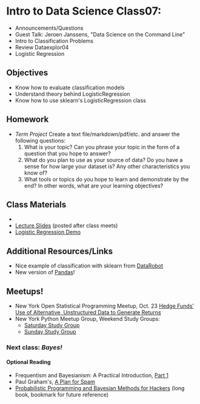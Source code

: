 Intro to Data Science Class07: 
=======

- Announcements/Questions
- Guest Talk: Jeroen Janssens, "Data Science on the Command Line"
- Intro to Classification Problems
- Review Dataexplor04
- Logistic Regression

## Objectives

* Know how to evaluate classification models
* Understand theory behind LogisticRegression
* Know how to use sklearn's LogisticRegression class

## Homework

* *Term Project*
  Create a text file/markdown/pdf/etc. and answer the following questions:
  1. What is your topic? Can you phrase your topic in the form of a question that you hope to answer?
  2. What do you plan to use as your source of data? Do you have a sense for how large your dataset is? Any other characteristics you know of?
  3. What tools or topics do you hope to learn and demonstrate by the end? In other words, what are your learning objectives?

## Class Materials

* []()
* [Lecture Slides](https://github.com/gads14-nyc/fall_2014_lessons/blob/master/07_classification/class07.pdf) (posted after class meets)
* [Logistic Regression Demo](http://nbviewer.ipython.org/github/gads14-nyc/fall_2014_lessons/blob/master/07_classification/lab/logistic_regression.ipynb)

## Additional Resources/Links

* Nice example of classification with sklearn from [DataRobot](http://www.datarobot.com/blog/classification-with-scikit-learn/)
* New version of [Pandas](http://pandas.pydata.org/pandas-docs/version/0.15.0/whatsnew.html)!

## Meetups!

* New York Open Statistical Programming Meetup, Oct. 23 [Hedge Funds’ Use of Alternative, Unstructured Data to Generate Returns](http://www.meetup.com/nyhackr/events/211210392/)
* New York Python Meetup Group, Weekend Study Groups: 
  - [Saturday Study Group](http://www.meetup.com/nycpython/events/210214592/)
  - [Sunday Study Group](http://www.meetup.com/nycpython/events/213665332/)
 

### Next class: *Bayes!*

#### Optional Reading

* Frequentism and Bayesianism: A Practical Introduction, [Part 1](http://jakevdp.github.io/blog/2014/03/11/frequentism-and-bayesianism-a-practical-intro/)
* Paul Graham's, [A Plan for Spam](http://www.paulgraham.com/spam.html)
* [Probabilistic Programming and Bayesian Methods for Hackers](http://nbviewer.ipython.org/github/CamDavidsonPilon/Probabilistic-Programming-and-Bayesian-Methods-for-Hackers/tree/master/Chapter1_Introduction/) (long book, bookmark for future reference)